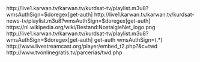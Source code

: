<item>
<title>kurdsat</title>
<link>http://live1.karwan.tv/karwan.tv/kurdsat-tv/playlist.m3u8?wmsAuthSign=$doregex[get-auth]</link>
<regex>
 
 
<item>
<title>kurdsatnews </title>
<link>http://live1.karwan.tv/karwan.tv/kurdsat-news-tv/playlist.m3u8?wmsAuthSign=$doregex[get-auth]</link>
<thumbnail>https://nl.wikipedia.org/wiki/Bestand:NostalgieNet_logo.png</thumbnail>
</item>
 
 
 
<item>
<title>kurdsat</title>
<link>http://live1.karwan.tv/karwan.tv/kurdsat-tv/playlist.m3u8?wmsAuthSign=$doregex[get-auth]</link>
<regex>
<name>get-auth</name>
<expres>wmsAuthSign=(.*)</expres>
<page>http://www.livestreamcast.org/player/embed_t2.php?&c=twd</page>
<referer>http://www.tvonlinegratis.tv/parcerias/twd.php</referer>
</regex>
<thumbnail></thumbnail>
</item>
